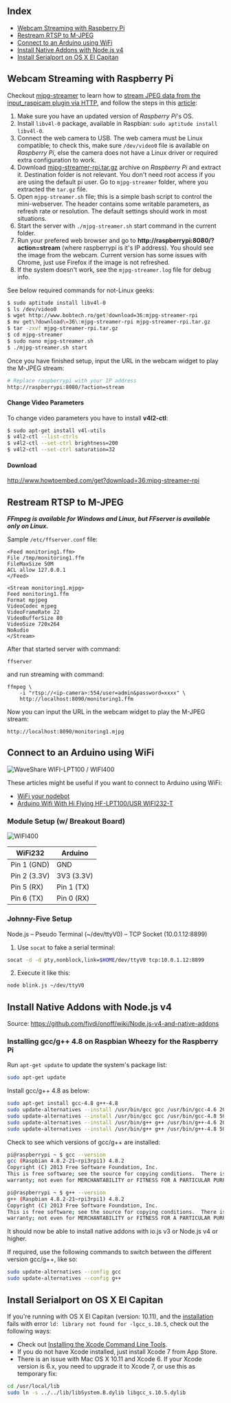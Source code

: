 ## Index

* [Webcam Streaming with Raspberry Pi](https://github.com/cheton/cnc/wiki/FAQ/#webcam-streaming-with-raspberry-pi)
* [Restream RTSP to M-JPEG](https://github.com/cheton/cnc/wiki/FAQ/#restream-rtsp-to-m-jpeg)
* [Connect to an Arduino using WiFi](https://github.com/cheton/cnc/wiki/FAQ#connect-to-an-arduino-using-wifi)
* [Install Native Addons with Node.js v4](https://github.com/cheton/cnc/wiki/FAQ#install-native-addons-with-nodejs-v4)
* [Install Serialport on OS X El Capitan](https://github.com/cheton/cnc/wiki/FAQ/#install-serialport-on-os-x-el-capitan)

## Webcam Streaming with Raspberry Pi

Checkout [mjpg-streamer](https://github.com/jacksonliam/mjpg-streamer) to learn how to [stream JPEG data from the input_raspicam plugin via HTTP](https://github.com/jacksonliam/mjpg-streamer/blob/master/mjpg-streamer-experimental/plugins/output_http/README.md), and follow the steps in this [article](http://www.howtoembed.com/projects/raspberry-pi/78-pieye-webcam-streaming-in-m-jpg-format-with-raspberry-pi):

1. Make sure you have an updated version of <i>Raspberry Pi</i>'s OS.
2. Install `libv4l-0` package, available in Raspbian: `sudo aptitude install libv4l-0`.
3. Connect the web camera to USB. The web camera must be Linux compatible; to check this, make sure `/dev/video0` file is available on <i>Raspberry Pi</i>, else the camera does not have a Linux driver or required extra configuration to work.
4. Download [mjpg-streamer-rpi.tar.gz](http://www.howtoembed.com/projects/raspberry-pi/78-pieye-webcam-streaming-in-m-jpg-format-with-raspberry-pi#rpi-mjpg-streamer) archive on <i>Raspberry Pi</i> and extract it. Destination folder is not relevant. You don't need root access if you are using the default pi user. Go to `mjpg-streamer` folder, where you extracted the `tar.gz` file.
5. Open `mjpg-streamer.sh` file; this is a simple bash script to control the mini-webserver. The header contains some writable parameters, as refresh rate or resolution. The default settings should work in most situations.
6. Start the server with `./mjpg-streamer.sh` start command in the current folder.
7. Run your prefered web browser and go to <b>http://raspberrypi:8080/?action=stream</b> (where raspberrypi is it's IP address). You should see the image from the webcam. Current version has some issues with Chrome, just use Firefox if the image is not refreshed.
8. If the system doesn't work, see the `mjpg-streamer.log` file for debug info.

See below required commands for not-Linux geeks:
```bash
$ sudo aptitude install libv4l-0
$ ls /dev/video0
$ wget http://www.bobtech.ro/get?download=36:mjpg-streamer-rpi
$ mv get\?download\=36\:mjpg-streamer-rpi mjpg-streamer-rpi.tar.gz
$ tar -zxvf mjpg-streamer-rpi.tar.gz
$ cd mjpg-streamer
$ sudo nano mjpg-streamer.sh
$ ./mjpg-streamer.sh start
```

Once you have finished setup, input the URL in the webcam widget to play the M-JPEG stream:
```bash
# Replace raspberrypi with your IP address
http://raspberrypi:8080/?action=stream
```

#### Change Video Parameters
To change video parameters you have to install <b>v4l2-ctl</b>:
```bash
$ sudo apt-get install v4l-utils
$ v4l2-ctl --list-ctrls
$ v4l2-ctl --set-ctrl brightness=200
$ v4l2-ctl --set-ctrl saturation=32
```

#### Download
http://www.howtoembed.com/get?download=36:mjpg-streamer-rpi

## Restream RTSP to M-JPEG

**<i>FFmpeg is available for Windows and Linux, but FFserver is available only on Linux.</i>**

Sample `/etc/ffserver.conf` file:
```
<Feed monitoring1.ffm>
File /tmp/monitoring1.ffm
FileMaxSize 50M
ACL allow 127.0.0.1
</Feed>

<Stream monitoring1.mjpg>
Feed monitoring1.ffm
Format mpjpeg
VideoCodec mjpeg
VideoFrameRate 22
VideoBufferSize 80
VideoSize 720x264
NoAudio
</Stream>
```

After that started server with command:
```
ffserver
```

and run streaming with command:
```
ffmpeg \
    -i "rtsp://<ip-camera>:554/user=admin&password=xxxx" \
    http://localhost:8090/monitoring1.ffm
```

Now you can input the URL in the webcam widget to play the M-JPEG stream:
```
http://localhost:8090/monitoring1.mjpg
```

## Connect to an Arduino using WiFi
![WaveShare WIFI-LPT100 / WIFI400](https://raw.githubusercontent.com/cheton/cnc/master/media/WS_WIFI-LPT100_WIFI400.png)

These articles might be useful if you want to connect to Arduino using WiFi: 
* [WiFi your nodebot](https://gist.github.com/ajfisher/1fdbcbbf96b7f2ba73cd)
* [Arduino Wifi With Hi Flying HF-LPT100/USR WIFI232-T](http://2xod.com/articles/Arduino_Wifi_With_Hi_Flying_HF-LPT100_or_USR-WIFI232/)

### Module Setup (w/ Breakout Board)
![WIFI400](http://cheton.github.io/jsdc2015/images/usr-wifi232/HF-LPT100-Breakout-WIFI400-Front-sm.jpg)

| WiFi232      | Arduino    |
|--------------|------------|
| Pin 1 (GND)  | GND        |
| Pin 2 (3.3V) | 3V3 (3.3V) |
| Pin 5 (RX)   | Pin 1 (TX) |
| Pin 6 (TX)   | Pin 0 (RX) |

### Johnny-Five Setup
Node.js &ndash; Pseudo Terminal (~/dev/ttyV0) &ndash; TCP Socket (10.0.1.12:8899)

1. Use `socat` to fake a serial terminal:
```bash
socat -d -d pty,nonblock,link=$HOME/dev/ttyV0 tcp:10.0.1.12:8899
```
2. Execute it like this:
```bash
node blink.js ~/dev/ttyV0
```

## Install Native Addons with Node.js v4
Source: https://github.com/fivdi/onoff/wiki/Node.js-v4-and-native-addons

### Installing gcc/g++ 4.8 on Raspbian Wheezy for the Raspberry Pi
Run `apt-get update` to update the system's package list:
```bash
sudo apt-get update
```

Install gcc/g++ 4.8 as below:
```bash
sudo apt-get install gcc-4.8 g++-4.8
sudo update-alternatives --install /usr/bin/gcc gcc /usr/bin/gcc-4.6 20
sudo update-alternatives --install /usr/bin/gcc gcc /usr/bin/gcc-4.8 50
sudo update-alternatives --install /usr/bin/g++ g++ /usr/bin/g++-4.6 20
sudo update-alternatives --install /usr/bin/g++ g++ /usr/bin/g++-4.8 50
```
Check to see which versions of gcc/g++ are installed:
```bash
pi@raspberrypi ~ $ gcc --version
gcc (Raspbian 4.8.2-21~rpi3rpi1) 4.8.2
Copyright (C) 2013 Free Software Foundation, Inc.
This is free software; see the source for copying conditions.  There is NO
warranty; not even for MERCHANTABILITY or FITNESS FOR A PARTICULAR PURPOSE.

pi@raspberrypi ~ $ g++ --version
g++ (Raspbian 4.8.2-21~rpi3rpi1) 4.8.2
Copyright (C) 2013 Free Software Foundation, Inc.
This is free software; see the source for copying conditions.  There is NO
warranty; not even for MERCHANTABILITY or FITNESS FOR A PARTICULAR PURPOSE.
```

It should now be able to install native addons with io.js v3 or Node.js v4 or higher.

If required, use the following commands to switch between the different version gcc/g++, like so:
```bash
sudo update-alternatives --config gcc
sudo update-alternatives --config g++
```

## Install Serialport on OS X El Capitan
If you're running with OS X El Capitan (version: 10.11), and the [installation](https://github.com/cheton/cnc#installation) fails with error `ld: library not found for -lgcc_s.10.5`, check out the following ways:
- Check out [Installing the Xcode Command Line Tools](https://developer.xamarin.com/guides/testcloud/calabash/configuring/osx/install-xcode-command-line-tools/).
- If you do not have Xcode installed, just install Xcode 7 from App Store.
- There is an issue with Mac OS X 10.11 and Xcode 6. If your Xcode version is 6.x, you need to upgrade it to Xcode 7, or use this as temporary fix:

```bash
cd /usr/local/lib
sudo ln -s ../../lib/libSystem.B.dylib libgcc_s.10.5.dylib
```